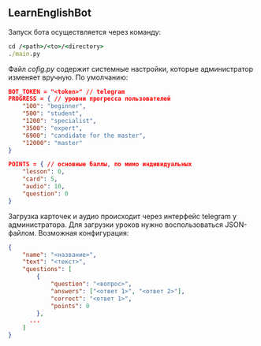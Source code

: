 ## LearnEnglishBot

Запуск бота осуществляется через команду:
```cmd
сd /<path>/<to>/<directory>
./main.py
```

Файл *cofig.py* содержит системные настройки, которые администратор изменяет вручную.
По умолчанию:

```json
BOT_TOKEN = "<token>" // telegram
PROGRESS = { // уровни прогресса пользователей
    "100": "beginner",
    "500": "student",
    "1200": "specialist",
    "3500": "expert",
    "6900": "candidate for the master",
    "12000": "master"
}

POINTS = { // основные баллы, по мимо индивидуальных
    "lesson": 0,
    "card": 5,
    "audio": 10,
    "question": 0
}
```

Загрузка карточек и аудио происходит через интерфейс telegram у администратора. Для загрузки уроков нужно воспользоваться JSON-файлом.
Возможная конфигурация:

```json
{
    "name": "<название>",
    "text": "<текст>",
    "questions": [
        {
            "question": "<вопрос>",
            "answers": ["<ответ 1>", "<ответ 2>"],
            "correct": "<ответ 1>",
            "points": 0
        },
      ...
    ]
}
```